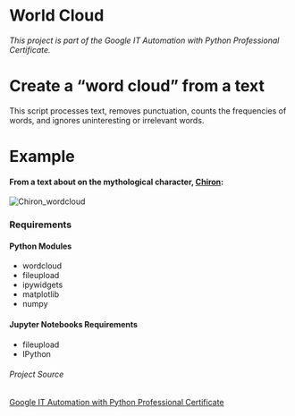 # World Cloud 
*This project is part of the Google IT Automation with Python Professional Certificate.*


# Create a “word cloud” from a text
This script processes text, removes punctuation, counts the frequencies of words, and ignores uninteresting or irrelevant words.


# Example  
#### From a text about on the mythological character, [Chiron](https://en.wikipedia.org/wiki/Chiron):
![Chiron_wordcloud](https://user-images.githubusercontent.com/70343977/125450237-45690654-fac4-4106-aeea-dee18bca7860.png)




### Requirements

#### Python Modules
* wordcloud
* fileupload
* ipywidgets
* matplotlib
* numpy


#### Jupyter Notebooks Requirements
* fileupload
* IPython


###### Project Source
[Google IT Automation with Python Professional Certificate](https://www.coursera.org/professional-certificates/google-it-automation)
